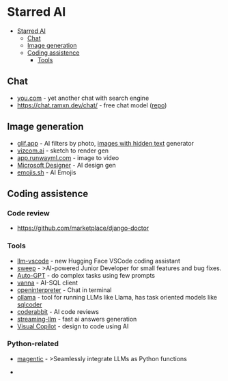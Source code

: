 # Starred AI

<!-- TOC -->
* [Starred AI](#starred-ai)
  * [Chat](#chat)
  * [Image generation](#image-generation)
  * [Coding assistence](#coding-assistence)
    * [Tools](#tools-)
<!-- TOC -->

## Chat

- [you.com](https://you.com/) - yet another chat with search engine
- https://chat.ramxn.dev/chat/ - free chat model ([repo](https://github.com/ramonvc/freegpt-webui))

## Image generation

- [glif.app](https://glif.app/glifs) - AI filters by photo, [images with hidden text](https://glif.app/@fab1an/glifs/clmqp99820001jn0f2xywz250) generator
- [vizcom.ai](https://www.vizcom.ai/) - sketch to render gen
- [app.runwayml.com](https://app.runwayml.com/login) - image to video
- [Microsoft Designer](https://designer.microsoft.com/) - AI design gen
- [emojis.sh](https://emojis.sh/) - AI Emojis

## Coding assistence

### Code review

- https://github.com/marketplace/django-doctor

### Tools 

- [llm-vscode](https://marketplace.visualstudio.com/items?itemName=HuggingFace.huggingface-vscode) - new Hugging Face VSCode coding assistant
- [sweep](https://github.com/sweepai/sweep) - >AI-powered Junior Developer for small features and bug fixes.
- [Auto-GPT](https://github.com/Significant-Gravitas/Auto-GPT) - do complex tasks using few prompts
- [vanna](https://github.com/vanna-ai/vanna) - AI-SQL client
- [openinterpreter](https://openinterpreter.com/) - Chat in terminal
- [ollama](https://ollama.ai/) - tool for running LLMs like Llama, has task oriented models like [sqlcoder](https://ollama.ai/library/sqlcoder)
- [coderabbit](https://coderabbit.ai/) - AI code reviews
- [streaming-llm](https://github.com/mit-han-lab/streaming-llm) - fast ai answers generation
- [Visual Copilot](https://www.builder.io/blog/figma-to-code-visual-copilot) - design to code using AI

### Python-related

- [magentic](https://github.com/jackmpcollins/magentic) - >Seamlessly integrate LLMs as Python functions

- 
